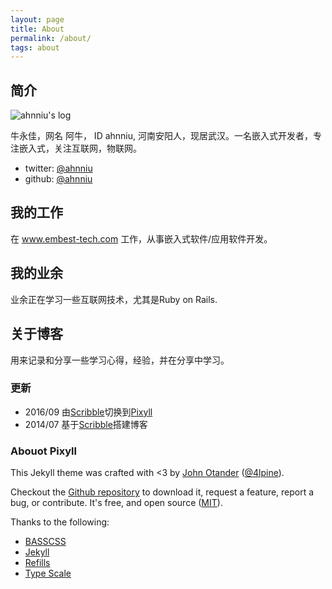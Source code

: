 ```yaml
---
layout: page
title: About
permalink: /about/
tags: about
---
```


## 简介
![ahnniu's log](https://a.disquscdn.com/uploads/users/10618/8679/avatar92.jpg)

牛永佳，网名 阿牛， ID ahnniu, 河南安阳人，现居武汉。一名嵌入式开发者，专注嵌入式，关注互联网，物联网。

- twitter:  [@ahnniu](https://twitter.com/ahnniu)
- github: [@ahnniu](https://github.com/ahnniu)

## 我的工作

在 www.embest-tech.com 工作，从事嵌入式软件/应用软件开发。

## 我的业余

业余正在学习一些互联网技术，尤其是Ruby on Rails.

## 关于博客

用来记录和分享一些学习心得，经验，并在分享中学习。

### 更新

- 2016/09 由[Scribble](https://github.com/chloerei/scribble)切换到[Pixyll](https://github.com/johnotander/pixyll)
- 2014/07 基于[Scribble](https://github.com/chloerei/scribble)搭建博客


### Abouot Pixyll

This Jekyll theme was crafted with <3 by [John Otander](http://johnotander.com)
([@4lpine](https://twitter.com/4lpine)).

Checkout the [Github repository](https://github.com/johnotander/pixyll) to download it,
request a feature, report a bug, or contribute. It's free, and open source
([MIT](http://opensource.org/licenses/MIT)).

Thanks to the following:

* [BASSCSS](http://basscss.com)
* [Jekyll](http://jekyllrb.com)
* [Refills](http://refills.bourbon.io/)
* [Type Scale](http://type-scale.com/)
